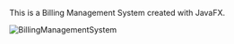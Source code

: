 This is a Billing Management System created with JavaFX.

![BillingManagementSystem](https://user-images.githubusercontent.com/89906970/141119224-d8d41198-9cbd-49d4-ba55-91ee3142ea84.png)


